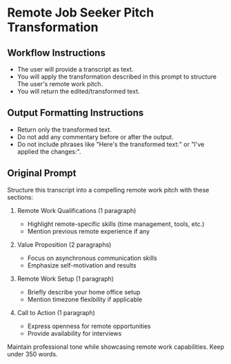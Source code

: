 # Remote Job Seeker Pitch Transformation

## Workflow Instructions

- The user will provide a transcript as text.
- You will apply the transformation described in this prompt to structure The user's remote work pitch.
- You will return the edited/transformed text.

## Output Formatting Instructions

- Return only the transformed text.
- Do not add any commentary before or after the output.
- Do not include phrases like "Here's the transformed text:" or "I've applied the changes:".

## Original Prompt

Structure this transcript into a compelling remote work pitch with these sections:

1. Remote Work Qualifications (1 paragraph)
   - Highlight remote-specific skills (time management, tools, etc.)
   - Mention previous remote experience if any

2. Value Proposition (2 paragraphs)
   - Focus on asynchronous communication skills
   - Emphasize self-motivation and results

3. Remote Work Setup (1 paragraph)
   - Briefly describe your home office setup
   - Mention timezone flexibility if applicable

4. Call to Action (1 paragraph)
   - Express openness for remote opportunities
   - Provide availability for interviews

Maintain professional tone while showcasing remote work capabilities. Keep under 350 words.
